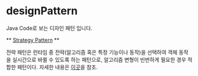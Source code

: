 # designPattern
Java Code로 보는 디자인 패턴 입니다.

** [Strategy Pattern](https://github.com/gahuileeee/designPattern/tree/main/src/StragePattern) **


전략 패턴은 런타임 중 전략(알고리즘 혹은 특정 기능이나 동작)을 선택하여 객체 동작을 실시간으로 바뀔 수 있도록 하는 패턴으로, 알고리즘 변형이 빈번하게 필요한 경우 적합한 패턴이다. 자세한 내용은 [이곳](https://www.notion.so/11a5a273c91d81f98ed6e62a7bbace36?v=11a5a273c91d81fabf2a000cfb76678e&p=11a5a273c91d8102a673d2ce48c66432&pm=s)을 참조.
